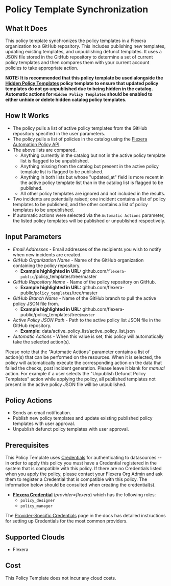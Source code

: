 # Policy Template Synchronization

## What It Does

This policy template synchronizes the policy templates in a Flexera organization to a GitHub repository. This includes publishing new templates, updating existing templates, and unpublishing defunct templates. It uses a JSON file stored in the GitHub repository to determine a set of current policy templates and then compares them with your current account policies to take appropriate action.

__NOTE: It is recommended that this policy template be used alongside the [Hidden Policy Templates](https://github.com/flexera-public/policy_templates/tree/master/tools/catalog_management/hidden_policies) policy template to ensure that updated policy templates do not go unpublished due to being hidden in the catalog. Automatic actions for `Hidden Policy Templates` should be enabled to either unhide or delete hidden catalog policy templates.__

## How It Works

- The policy pulls a list of active policy templates from the GitHub repository specified in the user parameters.
- The policy pulls a list of policies in the catalog using the [Flexera Automation Policy API](https://reference.rightscale.com/governance-policies/).
- The above lists are compared.
  - Anything currently in the catalog but not in the active policy template list is flagged to be unpublished.
  - Anything missing from the catalog but present in the active policy template list is flagged to be published.
  - Anything in both lists but whose "updated_at" field is more recent in the active policy template list than in the catalog list is flagged to be published.
  - All other policy templates are ignored and not included in the results.
- Two incidents are potentially raised; one incident contains a list of policy templates to be published, and the other contains a list of policy templates to be unpublished.
- If automatic actions were selected via the `Automatic Actions` parameter, the listed policy templates will be published or unpublished respectively.

## Input Parameters

- *Email Addresses* - Email addresses of the recipients you wish to notify when new incidents are created.
- *GitHub Organization Name* - Name of the GitHub organization containing the policy repository.
  - **Example highlighted in URL:** github.com/`flexera-public`/policy_templates/tree/master
- *GitHub Repository Name* - Name of the policy repository on GitHub.
  - **Example highlighted in URL:** github.com/flexera-public/`policy_templates`/tree/master
- *GitHub Branch Name* - Name of the GitHub branch to pull the active policy JSON file from.
  - **Example highlighted in URL:** github.com/flexera-public/policy_templates/tree/`master`
- *Active Policy JSON Path* - Path to the active policy list JSON file in the GitHub repository.
  - **Example:** data/active_policy_list/active_policy_list.json
- *Automatic Actions* - When this value is set, this policy will automatically take the selected action(s).

Please note that the "Automatic Actions" parameter contains a list of action(s) that can be performed on the resources. When it is selected, the policy will automatically execute the corresponding action on the data that failed the checks, post incident generation. Please leave it blank for *manual* action.
For example if a user selects the "Unpublish Defunct Policy Templates" action while applying the policy, all published templates not present in the active policy JSON file will be unpublished.

## Policy Actions

- Sends an email notification.
- Publish new policy templates and update existing published policy templates with user approval.
- Unpublish defunct policy templates with user approval.

## Prerequisites

This Policy Template uses [Credentials](https://docs.flexera.com/flexera/EN/Automation/ManagingCredentialsExternal.htm) for authenticating to datasources -- in order to apply this policy you must have a Credential registered in the system that is compatible with this policy. If there are no Credentials listed when you apply the policy, please contact your Flexera Org Admin and ask them to register a Credential that is compatible with this policy. The information below should be consulted when creating the credential(s).

- [**Flexera Credential**](https://docs.flexera.com/flexera/EN/Automation/ProviderCredentials.htm) (*provider=flexera*) which has the following roles:
  - `policy_designer`
  - `policy_manager`

The [Provider-Specific Credentials](https://docs.flexera.com/flexera/EN/Automation/ProviderCredentials.htm) page in the docs has detailed instructions for setting up Credentials for the most common providers.

## Supported Clouds

- Flexera

## Cost

This Policy Template does not incur any cloud costs.
